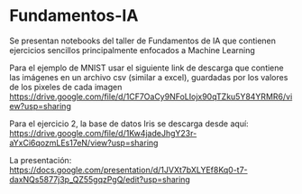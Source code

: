 # Fundamentos-IA
Se presentan notebooks del taller de Fundamentos de IA que contienen ejercicios sencillos principalmente enfocados a Machine Learning

Para el ejemplo de MNIST usar el siguiente link de descarga que contiene las imágenes en un archivo csv (similar a excel), guardadas por los valores de los pixeles de cada imagen
https://drive.google.com/file/d/1CF7OaCy9NFoLIojx90qTZku5Y84YRMR6/view?usp=sharing

Para el ejercicio 2, la base de datos Iris se descarga desde aquí:
https://drive.google.com/file/d/1Kw4jadeJhgY23r-aYxCi6qozmLEs17eN/view?usp=sharing

La presentación:
https://docs.google.com/presentation/d/1JVXt7bXLYEf8Kq0-t7-daxNQs5877j3p_QZ55gqzPgQ/edit?usp=sharing
